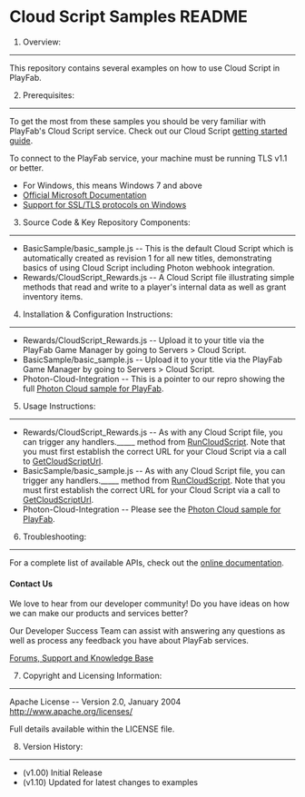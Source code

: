 Cloud Script Samples README
========
1. Overview:
----
This repository contains several examples on how to use Cloud Script in PlayFab.


2. Prerequisites:
----
To get the most from these samples you should be very familiar with PlayFab's Cloud Script service. Check out our Cloud Script [getting started guide](https://playfab.com/cloud-script-guide).

To connect to the PlayFab service, your machine must be running TLS v1.1 or better.
* For Windows, this means Windows 7 and above
* [Official Microsoft Documentation](https://msdn.microsoft.com/en-us/library/windows/desktop/aa380516%28v=vs.85%29.aspx)
* [Support for SSL/TLS protocols on Windows](http://blogs.msdn.com/b/kaushal/archive/2011/10/02/support-for-ssl-tls-protocols-on-windows.aspx)

3. Source Code & Key Repository Components:
----
* BasicSample/basic_sample.js -- This is the default Cloud Script which is automatically created as revision 1 for all new titles, demonstrating basics of using Cloud Script including Photon webhook integration.
* Rewards/CloudScript_Rewards.js -- A Cloud Script file illustrating simple methods that read and write to a player's internal data as well as grant inventory items.


4. Installation & Configuration Instructions:
----
* Rewards/CloudScript_Rewards.js -- Upload it to your title via the PlayFab Game Manager by going to Servers > Cloud Script.
* BasicSample/basic_sample.js -- Upload it to your title via the PlayFab Game Manager by going to Servers > Cloud Script.
* Photon-Cloud-Integration -- This is a pointer to our repro showing the full [Photon Cloud sample for PlayFab](https://github.com/PlayFab/Photon-Cloud-Integration).

5. Usage Instructions:
----
* Rewards/CloudScript_Rewards.js -- As with any Cloud Script file, you can trigger any handlers._____ method from [RunCloudScript](https://api.playfab.com/Documentation/Client/method/RunCloudScript). Note that you must first establish the correct URL for your Cloud Script via a call to [GetCloudScriptUrl](https://api.playfab.com/Documentation/Client/method/GetCloudScriptUrl).
* BasicSample/basic_sample.js -- As with any Cloud Script file, you can trigger any handlers._____ method from [RunCloudScript](https://api.playfab.com/Documentation/Client/method/RunCloudScript). Note that you must first establish the correct URL for your Cloud Script via a call to [GetCloudScriptUrl](https://api.playfab.com/Documentation/Client/method/GetCloudScriptUrl).
* Photon-Cloud-Integration -- Please see the [Photon Cloud sample for PlayFab](https://github.com/PlayFab/Photon-Cloud-Integration).

6. Troubleshooting:
----
For a complete list of available APIs, check out the [online documentation](http://api.playfab.com/).

#### Contact Us
We love to hear from our developer community! 
Do you have ideas on how we can make our products and services better? 

Our Developer Success Team can assist with answering any questions as well as process any feedback you have about PlayFab services.

[Forums, Support and Knowledge Base](https://community.playfab.com/)


7. Copyright and Licensing Information:
----
  Apache License -- 
  Version 2.0, January 2004
  http://www.apache.org/licenses/

  Full details available within the LICENSE file.


8. Version History:
----
* (v1.00) Initial Release
* (v1.10) Updated for latest changes to examples